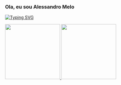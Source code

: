 ### Ola, eu sou Alessandro Melo

[![Typing SVG](https://readme-typing-svg.herokuapp.com?color=%232A258A&duration=4000&lines=Especialista+em+Sistema;Engenheiro+de+Dados;Oracle+Tuning)](https://git.io/typing-svg)

<div>
<a href="https://github.com/seu-usuário-aqui">
<img height="180em" src="https://github-readme-stats.vercel.app/api/top-langs/?username=alessandromeloweb&layout=compact&langs_count=7&theme=dark"/>
<img height="180em" src="https://github-readme-stats.vercel.app/api?username=alessandromeloweb&show_icons=true&theme=dark&include_all_commits=true&count_private=true"/>
</div>
